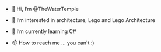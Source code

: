 - 👋 Hi, I’m @TheWaterTemple

- 👀 I’m interested in architecture, Lego and Lego Architecture

- 🌱 I’m currently learning C#

- 📫 How to reach me ... you can't :)
